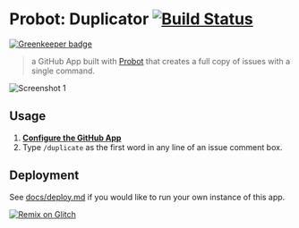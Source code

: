# Probot: Duplicator [![Build Status](https://travis-ci.org/raulriera/probot-duplicator.svg?branch=master)](https://travis-ci.org/raulriera/probot-duplicator)

[![Greenkeeper badge](https://badges.greenkeeper.io/raulriera/probot-duplicator.svg)](https://greenkeeper.io/)

> a GitHub App built with [Probot](https://github.com/probot/probot) that creates a full copy of issues with a single command.

![Screenshot 1](https://user-images.githubusercontent.com/24159/38773624-51f04930-401f-11e8-8caa-8265eb5fa1ac.png)

## Usage

1. **[Configure the GitHub App](https://github.com/apps/duplicator)**
2. Type `/duplicate` as the first word in any line of an issue comment box.

## Deployment

See [docs/deploy.md](docs/deploy.md) if you would like to run your own instance of this app.

[![Remix on Glitch](https://cdn.glitch.com/2703baf2-b643-4da7-ab91-7ee2a2d00b5b%2Fremix-button.svg)](https://glitch.com/edit/#!/remix/rapid-sousaphone)
